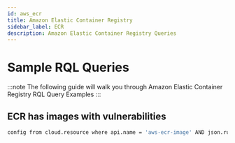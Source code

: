```yaml
---
id: aws_ecr
title: Amazon Elastic Container Registry
sidebar_label: ECR
description: Amazon Elastic Container Registry Queries
---
```


# Sample RQL Queries

:::note
The following guide will walk you through Amazon Elastic Container Registry RQL Query Examples
:::

## ECR has images with vulnerabilities 

```bash
config from cloud.resource where api.name = 'aws-ecr-image' AND json.rule = imageScanFindingsSummary does not exist 
```